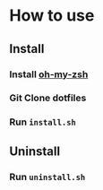 # How to use

## Install

### Install [oh-my-zsh](https://github.com/robbyrussell/oh-my-zsh)

### Git Clone dotfiles

### Run `install.sh`

## Uninstall

### Run `uninstall.sh`
